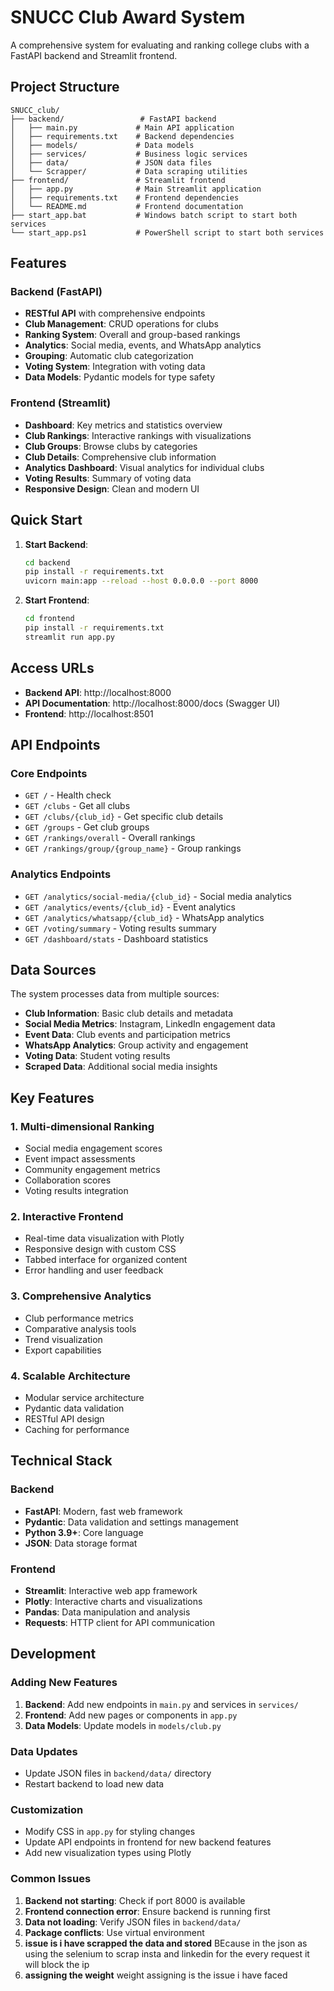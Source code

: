 # SNUCC Club Award System

A comprehensive system for evaluating and ranking college clubs with a FastAPI backend and Streamlit frontend.

## Project Structure

```
SNUCC_club/
├── backend/                 # FastAPI backend
│   ├── main.py             # Main API application
│   ├── requirements.txt    # Backend dependencies
│   ├── models/             # Data models
│   ├── services/           # Business logic services
│   ├── data/               # JSON data files
│   └── Scrapper/           # Data scraping utilities
├── frontend/               # Streamlit frontend
│   ├── app.py              # Main Streamlit application
│   ├── requirements.txt    # Frontend dependencies
│   └── README.md           # Frontend documentation
├── start_app.bat           # Windows batch script to start both services
└── start_app.ps1           # PowerShell script to start both services
```

## Features

### Backend (FastAPI)
- **RESTful API** with comprehensive endpoints
- **Club Management**: CRUD operations for clubs
- **Ranking System**: Overall and group-based rankings
- **Analytics**: Social media, events, and WhatsApp analytics
- **Grouping**: Automatic club categorization
- **Voting System**: Integration with voting data
- **Data Models**: Pydantic models for type safety

### Frontend (Streamlit)
- **Dashboard**: Key metrics and statistics overview
- **Club Rankings**: Interactive rankings with visualizations
- **Club Groups**: Browse clubs by categories
- **Club Details**: Comprehensive club information
- **Analytics Dashboard**: Visual analytics for individual clubs
- **Voting Results**: Summary of voting data
- **Responsive Design**: Clean and modern UI

## Quick Start

1. **Start Backend**:
   ```bash
   cd backend
   pip install -r requirements.txt
   uvicorn main:app --reload --host 0.0.0.0 --port 8000
   ```

2. **Start Frontend**:
   ```bash
   cd frontend
   pip install -r requirements.txt
   streamlit run app.py
   ```

## Access URLs

- **Backend API**: http://localhost:8000
- **API Documentation**: http://localhost:8000/docs (Swagger UI)
- **Frontend**: http://localhost:8501

## API Endpoints

### Core Endpoints
- `GET /` - Health check
- `GET /clubs` - Get all clubs
- `GET /clubs/{club_id}` - Get specific club details
- `GET /groups` - Get club groups
- `GET /rankings/overall` - Overall rankings
- `GET /rankings/group/{group_name}` - Group rankings

### Analytics Endpoints
- `GET /analytics/social-media/{club_id}` - Social media analytics
- `GET /analytics/events/{club_id}` - Event analytics
- `GET /analytics/whatsapp/{club_id}` - WhatsApp analytics
- `GET /voting/summary` - Voting results summary
- `GET /dashboard/stats` - Dashboard statistics

## Data Sources

The system processes data from multiple sources:
- **Club Information**: Basic club details and metadata
- **Social Media Metrics**: Instagram, LinkedIn engagement data
- **Event Data**: Club events and participation metrics
- **WhatsApp Analytics**: Group activity and engagement
- **Voting Data**: Student voting results
- **Scraped Data**: Additional social media insights

## Key Features

### 1. Multi-dimensional Ranking
- Social media engagement scores
- Event impact assessments
- Community engagement metrics
- Collaboration scores
- Voting results integration

### 2. Interactive Frontend
- Real-time data visualization with Plotly
- Responsive design with custom CSS
- Tabbed interface for organized content
- Error handling and user feedback

### 3. Comprehensive Analytics
- Club performance metrics
- Comparative analysis tools
- Trend visualization
- Export capabilities

### 4. Scalable Architecture
- Modular service architecture
- Pydantic data validation
- RESTful API design
- Caching for performance

## Technical Stack

### Backend
- **FastAPI**: Modern, fast web framework
- **Pydantic**: Data validation and settings management
- **Python 3.9+**: Core language
- **JSON**: Data storage format

### Frontend
- **Streamlit**: Interactive web app framework
- **Plotly**: Interactive charts and visualizations
- **Pandas**: Data manipulation and analysis
- **Requests**: HTTP client for API communication

## Development

### Adding New Features
1. **Backend**: Add new endpoints in `main.py` and services in `services/`
2. **Frontend**: Add new pages or components in `app.py`
3. **Data Models**: Update models in `models/club.py`

### Data Updates
- Update JSON files in `backend/data/` directory
- Restart backend to load new data

### Customization
- Modify CSS in `app.py` for styling changes
- Update API endpoints in frontend for new backend features
- Add new visualization types using Plotly


### Common Issues
1. **Backend not starting**: Check if port 8000 is available
2. **Frontend connection error**: Ensure backend is running first
3. **Data not loading**: Verify JSON files in `backend/data/`
4. **Package conflicts**: Use virtual environment
5. **issue is i have scrapped the data and stored**  BEcause in the json as using the selenium to scrap insta and linkedin for the every request it will block the ip
6. **assigning the weight** weight assigning is the issue i have faced

